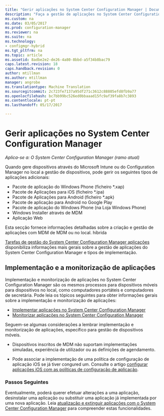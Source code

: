 ```yaml
---
title: "Gerir aplicações no System Center Configuration Manager | Documentos do Microsoft"
description: "Faça a gestão de aplicações no System Center Configuration Manager."
ms.custom: na
ms.date: 03/05/2017
ms.prod: configuration-manager
ms.reviewer: na
ms.suite: na
ms.technology:
- configmgr-hybrid
ms.tgt_pltfrm: na
ms.topic: article
ms.assetid: 8adbe2e2-de26-4a80-8bbd-a5f34b8bac79
caps.latest.revision: 18
caps.handback.revision: 0
author: mtillman
ms.author: mtillman
manager: angrobe
ms.translationtype: Machine Translation
ms.sourcegitcommit: 2c723fe7137a95df271c3612c88805efd8fb9a77
ms.openlocfilehash: bc7bb99bc526ed0bbaaad15fc9af39fa8b7c3893
ms.contentlocale: pt-pt
ms.lasthandoff: 05/17/2017

---
```

# <a name="manage-applications-in-system-center-configuration-manager"></a>Gerir aplicações no System Center Configuration Manager

*Aplica-se a: O System Center Configuration Manager (ramo atual)*

Quando gere dispositivos através do Microsoft Intune ou do Configuration Manager no local a gestão de dispositivos, pode gerir os seguintes tipos de aplicações adicionais:
- Pacote de aplicação do Windows Phone (ficheiro *.xap)
- Pacote de Aplicações para iOS (ficheiro *.ipa)
- Pacote de Aplicações para Android (ficheiro *.apk)
- Pacote de aplicação para Android no Google Play
- Pacote de aplicação do Windows Phone (na Loja Windows Phone)
- Windows Installer através de MDM
- Aplicação Web

Esta secção fornece informações detalhadas sobre a criação e gestão de aplicações com MDM de MDM ou no local. híbrida

[Tarefas de gestão do System Center Configuration Manager aplicações](../../apps/deploy-use/management-tasks-applications.md) disponibiliza informações mais gerais sobre a gestão de aplicações do System Center Configuration Manager e tipos de implementação.

## <a name="deploying-and-monitoring-apps"></a>Implementação e a monitorização de aplicações

Implementação e monitorização de aplicações no System Center Configuration Manager são os mesmos processos para dispositivos móveis para dispositivos no local, como computadores portáteis e computadores de secretária. Pode leia os tópicos seguintes para obter informações gerais sobre a implementação e monitorização de aplicações:

- [Implementar aplicações no System Center Configuration Manager](../../apps/deploy-use/deploy-applications.md)
- [Monitorizar aplicações no System Center Configuration Manager](../../apps/deploy-use/monitor-applications-from-the-console.md)

Seguem-se algumas considerações a lembrar implementação e monitorização de aplicações, específico para gestão de dispositivos móveis.

- Dispositivos inscritos de MDM não suportam implementações simuladas, experiência de utilizador ou as definições de agendamento.

- Pode associar a implementação de uma política de configuração de aplicação iOS se já tiver congured um. Consulte o artigo [configurar aplicações iOS com as políticas de configuração de aplicação](configure-ios-apps-with-app-configuration-policies.md).

### <a name="next-steps"></a>Passos Seguintes

Eventualmente, poderá querer efetuar alterações a uma aplicação, desinstalar uma aplicação ou substituir uma aplicação já implementada por uma nova aplicação. Leia [atualização e extinguir aplicações com o System Center Configuration Manager](../../apps/deploy-use/update-and-retire-applications.md) para compreender estas funcionalidades.

